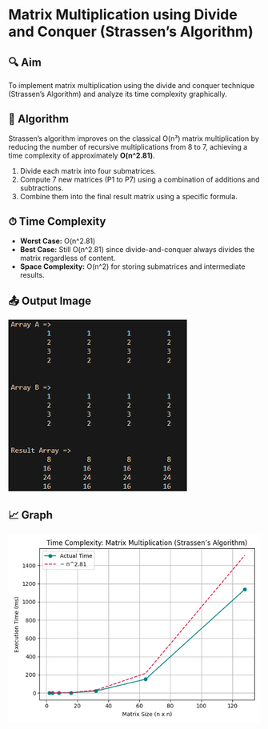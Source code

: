 # Matrix Multiplication using Divide and Conquer (Strassen’s Algorithm)

## 🔍 Aim
To implement matrix multiplication using the divide and conquer technique (Strassen’s Algorithm) and analyze its time complexity graphically.

## 🧠 Algorithm
Strassen’s algorithm improves on the classical O(n³) matrix multiplication by reducing the number of recursive multiplications from 8 to 7, achieving a time complexity of approximately **O(n^2.81)**.
1. Divide each matrix into four submatrices.
2. Compute 7 new matrices (P1 to P7) using a combination of additions and subtractions.
3. Combine them into the final result matrix using a specific formula.

## ⏱ Time Complexity
- **Worst Case:** O(n^2.81)
- **Best Case:** Still O(n^2.81) since divide-and-conquer always divides the matrix regardless of content.
- **Space Complexity:** O(n^2) for storing submatrices and intermediate results.
<!--
## 📊 Graph Description
The graph compares:
- Actual execution time for multiplying two n x n matrices.
- Expected time growth using the theoretical function ~n^2.81.

Both are plotted against increasing matrix sizes (powers of 2) to show how closely Strassen's algorithm follows its expected complexity.
-->

## 📤 Output Image
![Output](OUTPUT%20IMAGES/P4.png "1D Peak Output")

## 📈 Graph
![Time Complexity](OUTPUT%20IMAGES/P4_Graph.png "Not Available")
